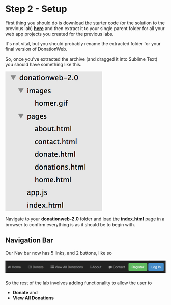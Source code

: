 # Step 2 - Setup

First thing you should do is download the starter code (or the solution to the previous lab) **[here](../zips/donationweb-3.0.zip)** and then extract it to your single parent folder for all your web app projects you created for the previous labs. 

It's not vital, but you should probably rename the extracted folder for your final version of DonationWeb.

So, once you've extracted the archive (and dragged it into Sublime Text) you should have something like this.

![](../images/donationweb-2.0.start.png)

Navigate to your **donationweb-2.0** folder and load the **index.html** page in a browser to confirm everything is as it should be to begin with.


## Navigation Bar

Our Nav bar now has 5 links, and 2 buttons, like so

![](../images/navbar.lab1.v3.png)

So the rest of the lab involves adding functionality to allow the user to

* **Donate** and
* **View All Donations**
 

